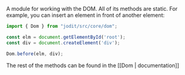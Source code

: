 A module for working with the DOM. All of its methods are static.
For example, you can insert an element in front of another element:

```js
import { Dom } from "jodit/src/core/dom";

const elm = document.getElementById('root');
const div = document.createElement('div');

Dom.before(elm, div);
```

The rest of the methods can be found in the [[Dom | documentation]]
